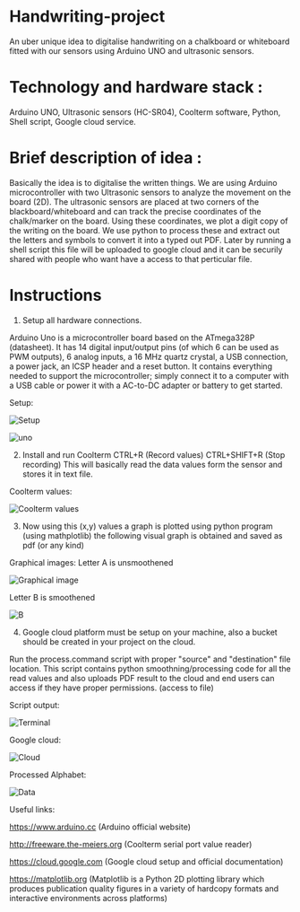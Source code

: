 # Handwriting-project
An uber unique idea to digitalise handwriting on a chalkboard or whiteboard fitted with our sensors using Arduino UNO and ultrasonic sensors. 

# Technology and hardware stack : 
Arduino UNO, Ultrasonic sensors (HC-SR04), Coolterm software, Python, Shell script, Google cloud service.

# Brief description of idea : 
Basically the idea is to digitalise the written things. We are using Arduino microcontroller with two Ultrasonic sensors to analyze the movement on the board (2D). The ultrasonic sensors are placed at two corners of the blackboard/whiteboard and can track the precise coordinates of the chalk/marker on the board. Using these coordinates, we plot a digit copy of the writing on the board. We use python to process these and extract out the letters and symbols to convert it into a typed out PDF. Later by running a shell script this file will be uploaded to google cloud and it can be securily shared with people who want have a access to that perticular file.

# Instructions
1) Setup all hardware connections.

Arduino Uno is a microcontroller board based on the ATmega328P (datasheet). It has 14 digital input/output pins (of which 6 can be used as PWM outputs), 6 analog inputs, a 16 MHz quartz crystal, a USB connection, a power jack, an ICSP header and a reset button. It contains everything needed to support the microcontroller; simply connect it to a computer with a USB cable or power it with a AC-to-DC adapter or battery to get started.


Setup:

![Setup](https://github.com/BinaryNMIT/handwriting-project/blob/master/images/setup.jpg)


![uno](https://github.com/BinaryNMIT/handwriting-project/blob/master/images/uno.png)

2) Install and run Coolterm 
   CTRL+R (Record values) 
   CTRL+SHIFT+R (Stop recording)
   This will basically read the data values form the sensor and stores it in text file.
   
 Coolterm values:

![Coolterm values](https://github.com/BinaryNMIT/handwriting-project/blob/master/images/coolterm.jpg)


3) Now using this (x,y) values a graph is plotted using python program (using mathplotlib) the following visual graph is obtained and saved as pdf (or any kind)

Graphical images:
Letter A is unsmoothened

![Graphical image](https://github.com/BinaryNMIT/handwriting-project/blob/master/A.png)

Letter B is smoothened 

![B](https://github.com/BinaryNMIT/handwriting-project/blob/master/images/Figure_1.png)


4) Google cloud platform must be setup on your machine, also a bucket should be created in your project on the cloud.

Run the process.command script with proper "source" and "destination" file location.
This script contains python smoothning/processing code for all the read values and also uploads PDF result to the cloud and end users can access if they have proper permissions. (access to file)


Script output:

![Terminal](https://github.com/BinaryNMIT/handwriting-project/blob/master/images/terminal.jpg)

Google cloud:

![Cloud](https://github.com/BinaryNMIT/handwriting-project/blob/master/images/googlecloud.jpg)

Processed Alphabet:

![Data](https://github.com/BinaryNMIT/handwriting-project/blob/master/images/data-001.jpg)


Useful links: 

https://www.arduino.cc (Arduino official website)

http://freeware.the-meiers.org (Coolterm serial port value reader)

https://cloud.google.com
(Google cloud setup and official documentation)

https://matplotlib.org
(Matplotlib is a Python 2D plotting library which produces publication quality figures in a variety of hardcopy formats and interactive environments across platforms)

